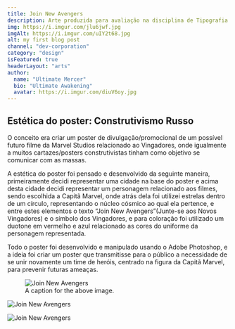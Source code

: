 ```yaml
---
title: Join New Avengers
description: Arte produzida para avaliação na disciplina de Tipografia 1, do curso de Design Digital.
img: https://i.imgur.com/jlu6jwf.jpg
imgAlt: https://i.imgur.com/uIY2t68.jpg
alt: my first blog post
channel: "dev-corporation"
category: "design"
isFeatured: true
headerLayout: "arts"
author:
  name: "Ultimate Mercer"
  bio: "Ultimate Awakening"
  avatar: https://i.imgur.com/diuV6oy.jpg
---
```


## **Estética do poster: Construtivismo Russo**

O conceito era criar um poster de divulgação/promocional de um possível futuro filme da Marvel Studios relacionado ao Vingadores, onde igualmente a muitos cartazes/posters construtivistas tinham como objetivo se comunicar com as massas.

A estética do poster foi pensado e desenvolvido da seguinte maneira, primeiramente decidi representar uma cidade na base do poster e acima desta cidade decidi representar um personagem relacionado aos filmes, sendo escolhida a Capitã Marvel, onde atrás dela foi utilizei estrelas dentro de um círculo, representando o núcleo cósmico ao qual ela pertence, e entre estes elementos o texto “Join New Avengers”(Junte-se aos Novos Vingadores) e o símbolo dos Vingadores, e para coloração foi utilizado um duotone em vermelho e azul relacionado as cores do uniforme da personagem representada.

Todo o poster foi desenvolvido e manipulado usando o Adobe Photoshop, e a ideia foi criar um poster que transmitisse para o público a necessidade de se unir novamente um time de heróis, centrado na figura da Capitã Marvel, para prevenir futuras ameaças.

<figure class="figure">
  <img src="https://i.imgur.com/jlu6jwf.jpg" class="figure-img img-fluid mb-1" alt="Join New Avengers">
  <figcaption class="figure-caption">A caption for the above image.</figcaption>
</figure>

<img src="https://i.imgur.com/jlu6jwf.jpg"
     alt="Join New Avengers"
     class="img-fluid" />

<img src="https://i.imgur.com/SG2navJ.jpg"
     alt="Join New Avengers"
     class="img-fluid" />
